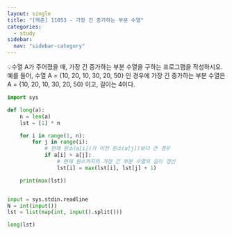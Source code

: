 ```yaml
---
layout: single
title: "[백준] 11053 - 가장 긴 증가하는 부분 수열"
categories:
  - study
sidebar:
  nav: "sidebar-category"
---
```


💡수열 A가 주어졌을 때, 가장 긴 증가하는 부분 수열을 구하는 프로그램을 작성하시오.<br />
예를 들어, 수열 A = {10, 20, 10, 30, 20, 50} 인 경우에 가장 긴 증가하는 부분 수열은 A = {10, 20, 10, 30, 20, 50} 이고, 길이는 4이다.

``` python
import sys

def long(a):
    n = len(a)
    lst = [1] * n

    for i in range(1, n):
        for j in range(i):
            # 현재 원소(a[i])가 이전 원소(a[j])보다 큰 경우
            if a[i] > a[j]:
                # 현재 원소까지의 가장 긴 부분 수열의 길이 갱신
                lst[i] = max(lst[i], lst[j] + 1)

    print(max(lst))


input = sys.stdin.readline
N = int(input())
lst = list(map(int, input().split()))

long(lst)
```
